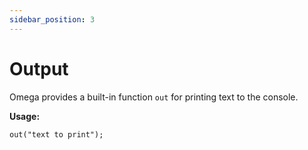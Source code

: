 ```yaml
---
sidebar_position: 3
---
```


# Output

Omega provides a built-in function `out` for printing text to the console.

__Usage:__

```omega
out("text to print");
```
